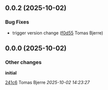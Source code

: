## 0.0.2 (2025-10-02)

### Bug Fixes

-  trigger version change ([f0d55](https://github.com/Forsakringskassan/template-jar/commit/f0d554265e34b46) Tomas Bjerre)  

## 0.0.0 (2025-10-02)

### Other changes

**initial**


[241c6](https://github.com/Forsakringskassan/template-jar/commit/241c661a5e95a3d) Tomas Bjerre *2025-10-02 14:23:27*
